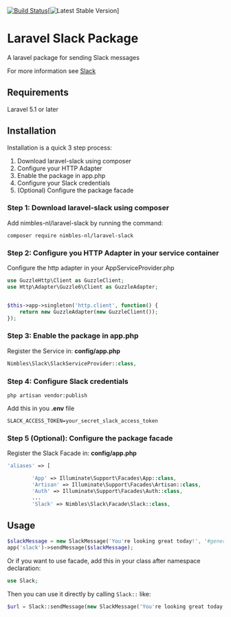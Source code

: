 [![Build Status](https://travis-ci.org/nimbles-nl/laravel-slack.svg?branch=master)](https://travis-ci.org/nimbles-nl/laravel-slack)[![Latest Stable Version](https://poser.pugx.org/nimbles-nl/laravel-slack/v/stable)]

Laravel Slack Package
=====================

A laravel package for sending Slack messages

For more information see [Slack](https://slack.com/)

## Requirements ##

Laravel 5.1 or later


Installation
------------
Installation is a quick 3 step process:

1. Download laravel-slack using composer
2. Configure your HTTP Adapter
3. Enable the package in app.php
4. Configure your Slack credentials
5. (Optional) Configure the package facade


### Step 1: Download laravel-slack using composer

Add nimbles-nl/laravel-slack by running the command:

```
composer require nimbles-nl/laravel-slack
```

### Step 2: Configure you HTTP Adapter in your service container
Configure the http adapter in your AppServiceProvider.php

``` php
use GuzzleHttp\Client as GuzzleClient;
use Http\Adapter\Guzzle6\Client as GuzzleAdapter;


$this->app->singleton('http.client', function() {
    return new GuzzleAdapter(new GuzzleClient());
});
```

### Step 3: Enable the package in app.php

Register the Service in: **config/app.php**

``` php
Nimbles\Slack\SlackServiceProvider::class,
````

### Step 4: Configure Slack credentials

```
php artisan vendor:publish
```

Add this in you **.env** file

```
SLACK_ACCESS_TOKEN=your_secret_slack_access_token
```

### Step 5 (Optional): Configure the package facade

Register the Slack Facade in: **config/app.php**

``` php
'aliases' => [

        'App' => Illuminate\Support\Facades\App::class,
        'Artisan' => Illuminate\Support\Facades\Artisan::class,
        'Auth' => Illuminate\Support\Facades\Auth::class,
        ...
        'Slack' => Nimbles\Slack\Facade\Slack::class,
````

Usage
-----

``` php
$slackMessage = new SlackMessage('You're looking great today!', '#general', 'AwesomeBot', 'https://www.link-to-avatar.com/image.png');
app('slack')->sendMessage($slackMessage);
````

Or if you want to use facade, add this in your class after namespace declaration:

``` php
use Slack;
```

Then you can use it directly by calling `Slack::` like:
``` php
$url = Slack::sendMessage(new SlackMessage('You're looking great today!'));
````
